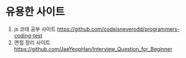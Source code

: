 # 유용한 사이트

1) js 코테 공부 사이트 https://github.com/codeisneverodd/programmers-coding-test
2) 면접 정리 사이트 https://github.com/JaeYeopHan/Interview_Question_for_Beginner
